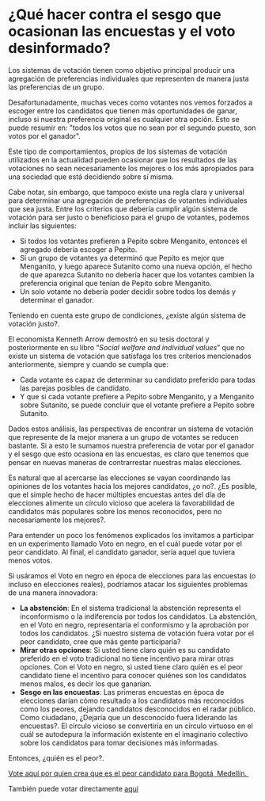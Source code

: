# ¿Qué hacer contra el sesgo que ocasionan las encuestas y el voto desinformado? 

Los sistemas de votación tienen como objetivo principal producir una agregación de preferencias individuales que representen de manera justa las preferencias de un grupo.

Desafortunadamente, muchas veces como votantes nos vemos forzados a escoger entre los candidatos que tienen más oportunidades de ganar, incluso si nuestra preferencia original es cualquier otra opción. Esto se puede resumir en: "todos los votos que no sean por el segundo puesto, son votos por el ganador". 

Este tipo de comportamientos, propios de los sistemas de votación utilizados en la actualidad pueden ocasionar que los resultados de las votaciones no sean necesariamente los mejores o los más apropiados para una sociedad que está decidiendo sobre sí misma.

Cabe notar, sin embargo, que tampoco existe una regla clara y universal para determinar una agregación de preferencias de votantes individuales que sea justa. Entre los criterios que debería cumplir algún sistema de votación para ser justo o beneficioso para el grupo de votantes, podemos incluir las siguientes:

- Si todos los votantes prefieren a Pepito sobre Menganito, entonces el agregado debería escoger a Pepito.
- Si un grupo de votantes ya determinó que Pepito es mejor que Menganito, y luego aparece Sutanito como una nueva opción, el hecho de que aparezca Sutanito no debería hacer que los votantes cambien la preferencia original que tenían de Pepito sobre Menganito.
- Un solo votante no debería poder decidir sobre todos los demás y determinar el ganador.

Teniendo en cuenta este grupo de condiciones, ¿existe algún sistema de votación justo?. 

El economista Kenneth Arrow demostró en su tesis doctoral y posteriormente en su libro “_Social welfare and individual values_” que no existe un sistema de votación que satisfaga los tres criterios mencionados anteriormente, siempre y cuando se cumpla que:
- Cada votante es capaz de determinar su candidato preferido para todas las parejas posibles de candidato.
- Y que si cada votante prefiere a Pepito sobre Menganito, y a Menganito sobre Sutanito, se puede concluir que el votante prefiere a Pepito sobre Sutanito.

Dados estos análisis, las perspectivas de encontrar un sistema de votación que represente de la mejor manera a un grupo de votantes se reducen bastante. Si a esto le sumamos nuestra preferencia de votar por el ganador y el sesgo que esto ocasiona en las encuestas, es claro que tenemos que pensar en nuevas maneras de contrarrestar nuestras malas elecciones.

Es natural que al acercarse las elecciones se vayan coordinando las opiniones de los votantes hacia los mejores candidatos, ¿o no?. ¿Es posible, que el simple hecho de hacer múltiples encuestas antes del día de elecciones alimente un círculo vicioso que acelera la favorabilidad de candidatos más populares sobre los menos reconocidos, pero no necesariamente los mejores?.

Para entender un poco los fenómenos explicados los invitamos a participar en un experimento llamado Voto en negro, en el cuál puede votar por el peor candidato. Al final, el candidato ganador, sería aquel que tuviera menos votos.

Si usáramos el Voto en negro en época de elecciones para las encuestas (o incluso en elecciones reales), podríamos atacar los siguientes problemas de una manera innovadora:

- **La abstención**: En el sistema tradicional la abstención representa el inconformismo o la indiferencia por todos los candidatos. La abstención, en el Voto en negro, representaría el conformismo y la aprobación por todos los candidatos. ¿Si nuestro sistema de votación fuera votar por el peor candidato, cree que más gente participaría?
- **Mirar otras opciones**: Si usted tiene claro quién es su candidato preferido en el voto tradicional no tiene incentivo para mirar otras opciones. Con el Voto en negro, si usted tiene claro quién es el peor candidato tiene el incentivo para conocer quiénes son los candidatos menos malos, es decir los que ganarían. 
- **Sesgo en las encuestas**: Las primeras encuestas en época de elecciones darían cómo resultado a los candidatos más reconocidos como los peores, dejando candidatos desconocidos en el radar público. Como ciudadano, ¿Dejaría que un desconocido fuera liderando las encuestas?. El círculo vicioso se convertiría en un círculo virtuoso en el cuál se autodepura la información existente en el imaginario colectivo sobre los candidatos para tomar decisiones más informadas.

 Entonces, ¿quién es el peor?.

[Vote aquí por quien crea que es el peor candidato para Bogotá, Medellín. ](http://lasillavacia.com/queridodiario/votar-por-los-peores-en-bogota-y-medellin-52171) 

También puede votar directamente [aquí](https://randommonkey.typeform.com/to/aKK12D)

